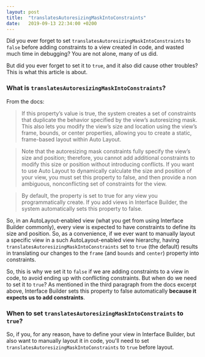 ```yaml
---
layout: post
title:  "translatesAutoresizingMaskIntoConstraints"
date:   2019-09-13 22:34:00 +0200
---
```


Did you ever forget to set `translatesAutoresizingMaskIntoConstraints` to `false` before adding constraints to a view created in code, and wasted much time in debugging? You are not alone, many of us did. 

But did you ever forget to set it to `true`, and it also did cause other troubles? This is what this article is about.


### What is `translatesAutoresizingMaskIntoConstraints`?

From the docs:

> If this property’s value is true, the system creates a set of constraints that duplicate the behavior specified by the view’s autoresizing mask. This also lets you modify the view’s size and location using the view’s frame, bounds, or center properties, allowing you to create a static, frame-based layout within Auto Layout.

>Note that the autoresizing mask constraints fully specify the view’s size and position; therefore, you cannot add additional constraints to modify this size or position without introducing conflicts. If you want to use Auto Layout to dynamically calculate the size and position of your view, you must set this property to false, and then provide a non ambiguous, nonconflicting set of constraints for the view.

>By default, the property is set to true for any view you programmatically create. If you add views in Interface Builder, the system automatically sets this property to false.

So, in an AutoLayout-enabled view (what you get from using Interface Builder commonly), every view is expected to have constraints to define its size and position. So, as a convenience, if we ever want to manually layout a specific view in a such AutoLayout-enabled view hierarchy, having `translatesAutoresizingMaskIntoConstraints` set to `true` (the default) results in translating our changes to the `frame` (and `bounds` and `center`) property into constraints. 

So, this is why we set it to `false` if we are adding constraints to a view in code, to avoid ending up with conflicting constraints. But when do we need to set it to `true`? As mentioned in the third paragraph from the docs excerpt above, Interface Builder sets this property to false automatically **because it expects us to add constraints**. 

### When to set `translatesAutoresizingMaskIntoConstraints` to `true`?

So, if you, for any reason, have to define your view in Interface Builder, but also want to manually layout it in code, you'll need to set `translatesAutoresizingMaskIntoConstraints` to `true` before layout.



